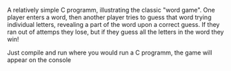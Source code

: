 A relatively simple C programm, illustrating the classic "word game".
One player enters a word, then another player tries to guess that word
trying individual letters, revealing a part of the word upon a correct guess.
If they ran out of attemps they lose, but if they guess all the letters in the word they win!

Just compile and run where you would run a C programm, the game will appear on the console

